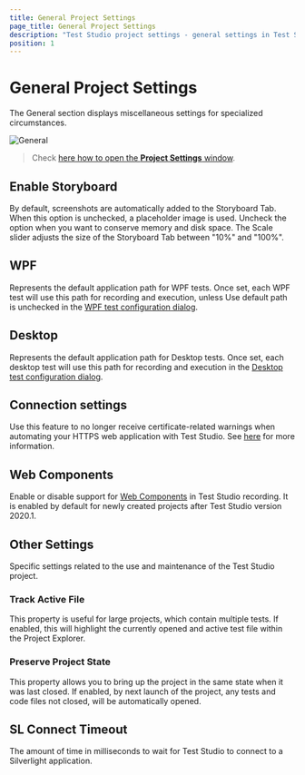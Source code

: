 ```yaml
---
title: General Project Settings
page_title: General Project Settings
description: "Test Studio project settings - general settings in Test Studio. WPF application default path in Test Studio project.  Https certificate error in Test Studio - register the https connection certificate. Enable tracking of active Test Studio test file - highlight the currently opened test in the Test Studio Project pane."
position: 1
---
```

# General Project Settings

The General section displays miscellaneous settings for specialized circumstances.

![General][1]

> Check <a href="/features/project-settings/overview" target="_blank">here how to open the **Project Settings** window</a>. 

## Enable Storyboard

By default, screenshots are automatically added to the Storyboard Tab. When this option is unchecked, a placeholder image is used. Uncheck the option when you want to conserve memory and disk space. The Scale slider adjusts the size of the Storyboard Tab between "10%" and "100%".

## WPF

Represents the default application path for WPF tests. Once set, each WPF test will use this path for recording and execution, unless Use default path is unchecked in the <a href="/getting-started/create-test-standalone/wpf-test" target="_blank">WPF test configuration dialog</a>.

## Desktop

Represents the default application path for Desktop tests. Once set, each desktop test will use this path for recording and execution in the <a href="/automated-tests/desktop-testing/desktop-test#use-default-desktop-application-path" target="_blank">Desktop test configuration dialog</a>.

## Connection settings

Use this feature to no longer receive certificate-related warnings when automating your HTTPS web application with Test Studio. See <a href="/knowledge-base/project-configuration-kb/register-certificate" target="_blank">here</a> for more information.

## Web Components

Enable or disable support for <a href="https://developer.mozilla.org/en-US/docs/Web/Web_Components" target="_blank">Web Components</a> in Test Studio recording. It is enabled by default for newly created projects after Test Studio version 2020.1.

## Other Settings

Specific settings related to the use and maintenance of the Test Studio project.

### Track Active File

This property is useful for large projects, which contain multiple tests. If enabled, this will highlight the currently opened and active test file within the Project Explorer.

### Preserve Project State

This property allows you to bring up the project in the same state when it was last closed. If enabled, by next launch of the project, any tests and code files not closed, will be automatically opened.

## SL Connect Timeout

The amount of time in milliseconds to wait for Test Studio to connect to a Silverlight application.

[1]: /img/features/project-settings/general/fig1.png
[2]: /img/features/project-settings/general/fig2.png
